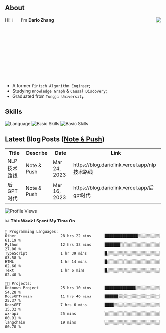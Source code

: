 ## About

<img align="right" src="https://github-readme-stats.vercel.app/api?username=dario-github&show_icons=true&bg_color=00000000&hide_title=true&hide_border=true&include_all_commits=true&count_private=true&theme=transparent" />

Hi! <img src="https://media.giphy.com/media/hvRJCLFzcasrR4ia7z/giphy.gif" width="5%"> I'm **Dario Zhang**

- A former `Fintech Algorithm Engineer`;
- Studying `Knowledge Graph` & `Causal Discovery`;
- Graduated from `Tongji University`.

## Skills

![Language](https://skillicons.dev/icons?i=py,matlab,pytorch,latex,regex,mysql,sqlite)
![Basic Skills](https://skillicons.dev/icons?i=bash,git,linux,md)
![Basic Skills](https://skillicons.dev/icons?i=vim,vscode,jupyterlab)

## Latest Blog Posts ([Note & Push](https://blog.dariolink.vercel.app/))

<table>
  <tr><th>Title</th><th>Describe</th><th>Date</th><th>Link</th></tr>
  <!-- BLOG-POST-LIST:START --><tr><td>NLP技术路线</td><td>Note &amp; Push</td><td>Mar 24, 2023</td><td>https://blog.dariolink.vercel.app/nlp技术路线</td></tr><tr><td>后GPT时代</td><td>Note &amp; Push</td><td>Mar 16, 2023</td><td>https://blog.dariolink.vercel.app/后gpt时代</td></tr><!-- BLOG-POST-LIST:END -->
</table>

<!--START_SECTION:waka-->
![Profile Views](http://img.shields.io/badge/Profile%20Views-1-blue)

📊 **This Week I Spent My Time On** 

```text
💬 Programming Languages: 
Other                    28 hrs 22 mins      ███████████████░░░░░░░░░░   61.19 % 
Python                   12 hrs 33 mins      ███████░░░░░░░░░░░░░░░░░░   27.06 % 
TypeScript               1 hr 39 mins        █░░░░░░░░░░░░░░░░░░░░░░░░   03.58 % 
HTML                     1 hr 14 mins        █░░░░░░░░░░░░░░░░░░░░░░░░   02.66 % 
Text                     1 hr 6 mins         █░░░░░░░░░░░░░░░░░░░░░░░░   02.40 % 

🐱‍💻 Projects: 
Unknown Project          25 hrs 10 mins      ██████████████░░░░░░░░░░░   54.28 % 
DocsGPT-main             11 hrs 46 mins      ██████░░░░░░░░░░░░░░░░░░░   25.37 % 
DocsGPT                  7 hrs 6 mins        ████░░░░░░░░░░░░░░░░░░░░░   15.32 % 
wx-api                   25 mins             ░░░░░░░░░░░░░░░░░░░░░░░░░   00.91 % 
langchain                19 mins             ░░░░░░░░░░░░░░░░░░░░░░░░░   00.70 % 
```


<!--END_SECTION:waka-->
